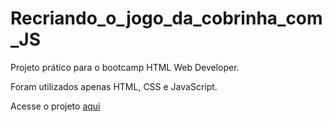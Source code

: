 # Recriando_o_jogo_da_cobrinha_com_JS

Projeto prático para o bootcamp HTML Web Developer.

Foram utilizados apenas HTML, CSS e JavaScript.

Acesse o projeto <a href="https://gitjoaopaulo.github.io/Recriando_o_jogo_da_cobrinha_com_JS">aqui</a>
